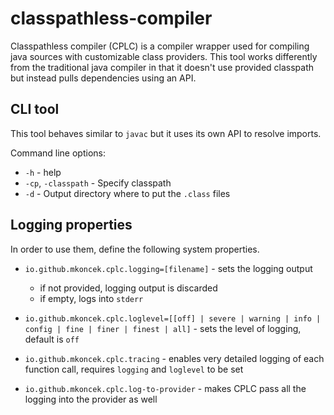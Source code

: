 # classpathless-compiler

Classpathless compiler (CPLC) is a compiler wrapper used for compiling java
sources with customizable class providers. This tool works differently from the
traditional java compiler in that it doesn't use provided classpath but instead
pulls dependencies using an API.

## CLI tool

This tool behaves similar to `javac` but it uses its own API to resolve imports.

Command line options:

* `-h` - help
* `-cp`, `-classpath` - Specify classpath
* `-d` - Output directory where to put the `.class` files

## Logging properties

In order to use them, define the following system properties.

* `io.github.mkoncek.cplc.logging=[filename]` - sets the logging output
  * if not provided, logging output is discarded
  * if empty, logs into `stderr`

* `io.github.mkoncek.cplc.loglevel=[[off] | severe | warning | info | config | fine | finer | finest | all]` -
sets the level of logging, default is `off`

* `io.github.mkoncek.cplc.tracing` - enables very detailed logging of each
function call, requires `logging` and `loglevel` to be set

* `io.github.mkoncek.cplc.log-to-provider` - makes CPLC pass all the logging
into the provider as well
